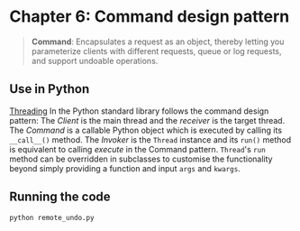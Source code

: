 # Chapter 6: Command design pattern

> **Command**: Encapsulates a request as an object, thereby letting you parameterize clients with different requests,
> queue or log requests, and support undoable operations.

## Use in Python

[Threading](https://docs.python.org/3/library/threading.html) In the Python standard library follows the command design
pattern: The _Client_ is the main thread and the _receiver_ is the target thread. The _Command_ is a callable Python
object which is executed by calling its `__call__()` method. The _Invoker_ is the `Thread` instance and its `run()`
method is equivalent to calling _execute_ in the Command pattern. `Thread`'s `run` method can be overridden in
subclasses to customise the functionality beyond simply providing a function and input `args` and `kwargs`.

## Running the code

```bash
python remote_undo.py
```

